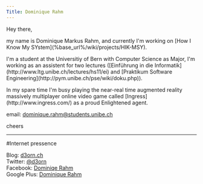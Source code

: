 ```yaml
---
Title: Dominique Rahm
---
```


Hey there,

<p>my name is Dominique Markus Rahm, and currently I'm working on [How I Know My SYstem](%base_url%/wiki/projects/HIK-MSY). <br />
<p>I'm a student at the Universitiy of Bern with Computer Science as Major, I'm working as an assistent for two lectures ([Einführung in die Informatik](http://www.ltg.unibe.ch/lectures/hs11/ei) and [Praktikum Software Engineering](http://pym.unibe.ch/pse/wiki/doku.php)). 

<p> In my spare time I'm busy playing the near-real time augmented reality massively multiplayer online video game called [Ingress](http://www.ingress.com/) as a proud Enlightened agent.

email: dominique.rahm@students.unibe.ch

cheers 

---
#Internet pressence

Blog: 	[d3orn.ch](http://www.d3orn.ch) <br />
Twitter: 	[@d3orn](http://twitter.com/d3orn) <br />
Facebook: 	[Dominiqe Rahm](http://www.facebook.com/home.php?sk=lf#!/d3orn) <br />
Google Plus: 	[Dominique Rahm](https://plus.google.com/u/0/106260468011720943719/posts)
